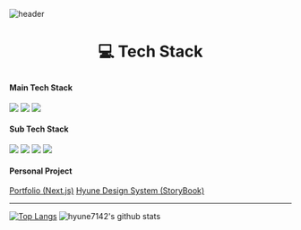 ![header](https://capsule-render.vercel.app/api?type=Waving&color=000000&height=300&section=header&fontSize=50&fontAlign=75&fontColor=ffffff&text=JeongHyeonLee&descAlign=91&desc=Front-End)

# <p align="center">:computer: Tech Stack</p>
#### Main Tech Stack
<div>
<a href="#"><img src="https://img.shields.io/badge/React-15181d?style=flat&logo=React&logoColor=61DAFB"/></a>
<a href="#"><img src="https://img.shields.io/badge/JavaScript-F7DF1E?style=flat&logo=JavaScript&logoColor=black"/></a>
<a href="#"><img src="https://img.shields.io/badge/TypeScript-3178C6?style=flat&logo=TypeScript&logoColor=black"/></a>
</div>

#### Sub Tech Stack
<div>
<a href="#"><img src="https://img.shields.io/badge/Java-gray?style=flat&logo=Oracle&logoColor=F80000"/></a>
<a href="#"><img src="https://img.shields.io/badge/OracleDB-gray?style=flat&logo=Oracle&logoColor=F80000"/></a>
<a href="#"><img src="https://img.shields.io/badge/PostgreSQL-4169E1?style=flat&logo=PostgreSQL&logoColor=white"/></a>
<a href="#"><img src="https://img.shields.io/badge/Redis-DC382D?style=flat&logo=Redis&logoColor=white"/></a>
</div>

#### Personal Project
<div>
  <a href="https://jeonghyeonportfolio.vercel.app/" target="_blank">Portfolio (Next.js)</a>
  <a href="https://hyune-design-system.netlify.app/?path=/docs/intro--docs" target="_blank">Hyune Design System (StoryBook)</a>
</div>


---
[![Top Langs](https://github-readme-stats.vercel.app/api/top-langs/?username=hyune7142&langs_count=8)](https://github.com/hyune7142/github-readme-stats)
![hyune7142's github stats](https://github-readme-stats.vercel.app/api?username=hyune7142&show_icons=true)
